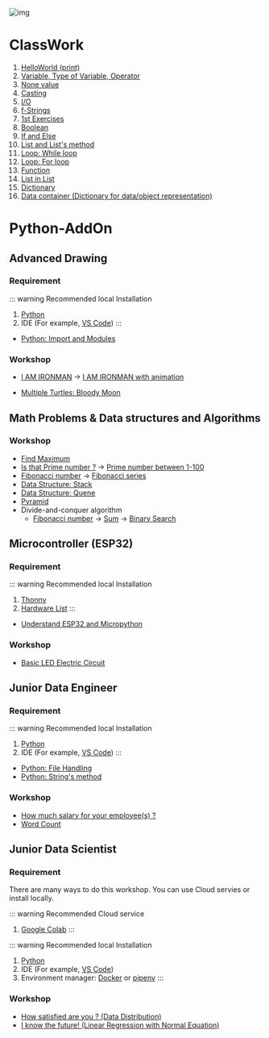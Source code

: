 ![img](./logo.png)

# ClassWork
 
1. [HelloWorld (print)](./classwork/HelloWorld.md)
1. [Variable, Type of Variable, Operator](./classwork/Variable/Variable.md)
1. [None value](./classwork/NoneValue.md)
1. [Casting](./classwork/Casting.md)
1. [I/O](./classwork/IO.md)
1. [f-Strings](./classwork/FString.md)
1. [1st Exercises](./classwork/FirstEx/FirstEx.md)
1. [Boolean]()
1. [If and Else]()
1. [List and List's method]()
1. [Loop: While loop]()
1. [Loop: For loop]()
1. [Function]()
1. [List in List](./classwork/ListInList.md)
1. [Dictionary]()
1. [Data container (Dictionary for data/object representation)]()

# Python-AddOn

## Advanced Drawing

### Requirement

::: warning Recommended local Installation
1. [Python](https://www.python.org/)
2. IDE (For example, [VS Code](https://code.visualstudio.com/))
:::

- [Python: Import and Modules](./addon-lesson/AdvancedDrawing/import.md)

### Workshop

- [I AM IRONMAN](./addon-lesson/AdvancedDrawing/IAmIronman-1.md) -> [I AM IRONMAN with animation](./addon-lesson/AdvancedDrawing/IAmIronman-2.md)

- [Multiple Turtles: Bloody Moon](./addon-lesson/AdvancedDrawing/BloodyMoon.md)

## Math Problems & Data structures and Algorithms

### Workshop
- [Find Maximum]()
- [Is that Prime number ?]() -> [Prime number between 1-100]()
- [Fibonacci number]() -> [Fibonacci series]()
- [Data Structure: Stack]()
- [Data Structure: Quene]()
- [Pyramid]()
- Divide-and-conquer algorithm 
    - [Fibonacci number]() -> [Sum]() -> [Binary Search]()

## Microcontroller (ESP32)
### Requirement

::: warning Recommended local Installation
1. [Thonny](https://thonny.org/)
2. [Hardware List]()
:::

- [Understand ESP32 and Micropython]()

### Workshop
- [Basic LED Electric Circuit]()


## Junior Data Engineer

### Requirement

::: warning Recommended local Installation
1. [Python](https://www.python.org/)
2. IDE (For example, [VS Code](https://code.visualstudio.com/))
:::

- [Python: File Handling]()
- [Python: String's method]()

### Workshop
- [How much salary for your employee(s) ?]()
- [Word Count]()


## Junior Data Scientist

### Requirement
There are many ways to do this workshop. You can use Cloud servies or install locally.

::: warning Recommended Cloud service
1. [Google Colab](https://colab.research.google.com/)
:::

::: warning Recommended local Installation
1. [Python](https://www.python.org/)
2. IDE (For example, [VS Code](https://code.visualstudio.com/))
3. Environment manager: [Docker]() or [pipenv]()
:::

### Workshop
- [How satisfied are you ? (Data Distribution)]()
- [I know the future! (Linear Regression with Normal Equation)]()